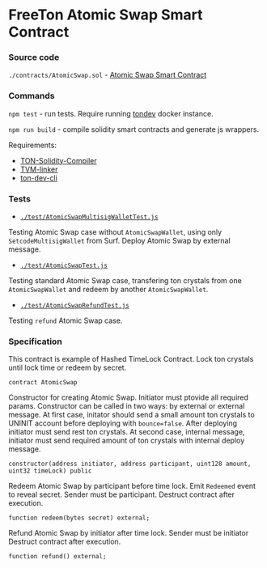 # FreeTon Atomic Swap Smart Contract

### Source code

`./contracts/AtomicSwap.sol` - [Atomic Swap Smart Contract](https://github.com/nailkhaf/freeton-atomic-swap/blob/master/ton/contracts/AtomicSwap.sol)

### Commands

`npm test` - run tests. Require running [tondev](https://github.com/tonlabs/ton-dev-cli) docker instance.

`npm run build` - compile solidity smart contracts and generate js wrappers.

Requirements:
* [TON-Solidity-Compiler](https://github.com/tonlabs/TON-Solidity-Compiler/)
* [TVM-linker](https://github.com/tonlabs/TVM-linker)
* [ton-dev-cli](https://github.com/tonlabs/ton-dev-cli)

### Tests

* [`./test/AtomicSwapMultisigWalletTest.js`](https://github.com/nailkhaf/freeton-atomic-swap/blob/master/ton/test/AtomicSwapMultisigWalletTest.js)

Testing Atomic Swap case without `AtomicSwapWallet`, using only `SetcodeMultisigWallet` from Surf. Deploy Atomic Swap by external message.

* [`./test/AtomicSwapTest.js`](https://github.com/nailkhaf/freeton-atomic-swap/blob/master/ton/test/AtomicSwapTest.js)
 
Testing standard Atomic Swap case, transfering ton crystals from one `AtomicSwapWallet` and redeem by another `AtomicSwapWallet`. 

* [`./test/AtomicSwapRefundTest.js`](https://github.com/nailkhaf/freeton-atomic-swap/blob/master/ton/test/AtomicSwapRefundTest.js) 
 
Testing `refund` Atomic Swap case.

### Specification

This contract is example of Hashed TimeLock Contract. Lock ton crystals until lock time or redeem by secret. 

`contract AtomicSwap`

Constructor for creating Atomic Swap. Initiator must ptovide all required params. Constructor can be called in two ways: by external or external message. At first case, initator should send a small amount ton crystals to UNINIT account before deploying with `bounce=false`. After deploying initiator must send rest ton crystals. At second case, internal message, initiator must send required amount of ton crystals with internal deploy message.

`constructor(address initiator, address participant, uint128 amount, uint32 timeLock) public`

Redeem Atomic Swap by participant before time lock. Emit `Redeemed` event to reveal secret. Sender must be participant. Destruct contract after execution.

`function redeem(bytes secret) external;`

Refund Atomic Swap by initiator after time lock. Sender must be initiator Destruct contract after execution.

`function refund() external;`
